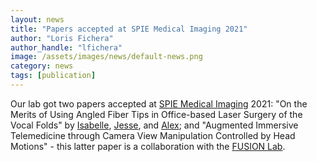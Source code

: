 ```yaml
---
layout: news
title: "Papers accepted at SPIE Medical Imaging 2021"
author: "Loris Fichera"
author_handle: "lfichera"
image: /assets/images/news/default-news.png
category: news
tags: [publication]
---
```

Our lab got two papers accepted at [SPIE Medical Imaging][1]
2021: "On the Merits of Using Angled Fiber Tips in Office-based Laser
Surgery of the Vocal Folds" by [Isabelle][2],
[Jesse][3], and [Alex][4]; and "Augmented Immersive Telemedicine
through Camera View Manipulation Controlled by Head Motions" - this
latter paper is a collaboration with the [FUSION Lab][5].

[1]: https://spie.org/conferences-and-exhibitions/medical-imaging?SSO=1
[2]: /team/isabelle-chan
[3]: /team/jesse-dalmeida
[4]: /team/alex-chiluisa
[5]: https://medicalfusionlab.wordpress.com
